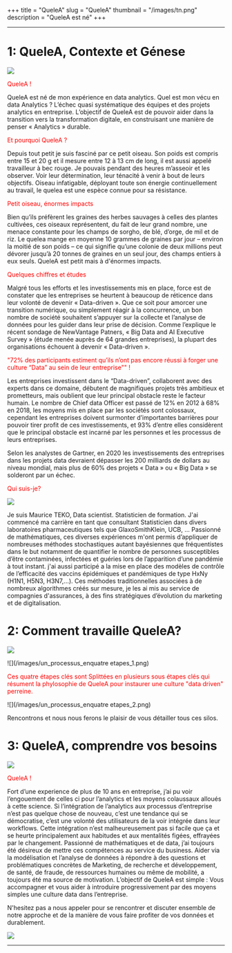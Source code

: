 +++
title = "QueleA"
slug = "QueleA"
thumbnail = "/images/tn.png"
description = "QueleA est né"
+++

---------------------------



# 1: QueleA, Contexte et Génese 
![](/images/quelea_context_genese.png)
<p style="color:red"> QueleA ! </p>
QueleA est né de mon  expérience en data analytics.    
Quel est mon vécu en data Analytics ?    
L’échec quasi systématique des équipes et des projets analytics en entreprise.  
L’objectif de QueleA est de pouvoir aider dans la transition vers la transformation digitale, en  construisant une manière de penser « Analytics » durable.




 <p style="color:red"> Et pourquoi QueleA ?</p> 
Depuis tout petit je suis fasciné par ce petit oiseau. Son poids est compris entre 15 et 20 g et il mesure entre 12 à 13 cm de long, il est aussi appelé travailleur à bec rouge. Je pouvais pendant des heures  m’asseoir et les observer. Voir leur détermination, leur ténacité à venir à bout de leurs objectifs. Oiseau infatigable, déployant toute son énergie continuellement au travail, le quelea est une espèce connue pour sa résistance.  

 <p style="color:red"> Petit oiseau, énormes impacts </p> 
Bien qu’ils préfèrent les graines des herbes sauvages à celles des plantes cultivées, ces oiseaux représentent, du fait de leur grand nombre, une menace constante pour les champs de sorgho, de blé, d’orge, de mil et de riz.  Le quelea mange en moyenne 10 grammes de graines par jour – environ la moitié de son poids – ce qui signifie qu’une colonie de deux millions peut dévorer jusqu’à 20 tonnes de graines en un seul jour, des champs entiers à eux seuls. 
QueleA est petit mais à d'énormes impacts. 

 <p style="color:red"> Quelques chiffres et études </p> 
Malgré tous les efforts et les investissements mis en place, force est de constater que les entreprises se heurtent à beaucoup de réticence dans leur volonté de devenir « Data-driven ». Que ce soit pour amorcer une transition numérique, ou simplement réagir à la concurrence, un bon nombre de société souhaitent s’appuyer sur la collecte et l’analyse de données pour les guider dans leur prise de décision. Comme l’explique le récent sondage de NewVantage Patners, « Big Data and AI Executive Survey » (étude menée auprès de 64 grandes entreprises), la plupart des organisations échouent à devenir « Data-driven ». 

 <p style="color:red"> "72% des participants estiment qu’ils n’ont pas encore réussi à forger une culture “Data” au sein de leur entreprise""  !</p> 
Les entreprises investissent dans le “Data-driven”, collaborent avec des experts dans ce domaine, débutent de magnifiques projets très ambitieux et prometteurs, mais oublient que leur principal obstacle reste le facteur humain.
Le nombre de Chief data Officer est passé de 12% en 2012 à 68% en 2018, les moyens mis en place par les sociétés sont colossaux, cependant les entreprises doivent surmonter d’importantes barrières pour pouvoir tirer profit de ces investissements, et 93% d’entre elles considèrent que le principal obstacle est incarné par les personnes et les processus de leurs entreprises. 
 
Selon les analystes de Gartner, en 2020 les investissements des entreprises dans les projets data devraient dépasser les 200 milliards de dollars au niveau mondial, mais plus de 60% des projets « Data » ou « Big Data » se solderont par un échec. 


 <p style="color:red">  Qui suis-je? </p> 
 

 ![](/images/photo_mauriceteko.png)
 
Je suis Maurice TEKO, Data scientist. Statisticien de formation. J'ai commencé ma carrière en tant que consultant Statisticien dans divers laboratoires pharmaceutiques tels que GlaxoSmithKlein, UCB, ... Passionné de mathématiques, ces diverses expériences m'ont permis d’appliquer de nombreuses méthodes stochastiques autant bayésiennes que fréquentistes dans le but notamment de quantifier le nombre de personnes susceptibles d’être contaminées, infectées et guéries lors de l’apparition d’une pandémie à tout instant. j'ai aussi participé a la mise en place des modèles de contrôle de l’efficacité des vaccins épidémiques et pandémiques de type HxNy (H1N1, H5N3, H3N7,…). Ces méthodes traditionnelles associées à de nombreux algorithmes créés sur mesure, je les ai mis au service de compagnies d'assurances, à des fins stratégiques d’évolution du marketing et de digitalisation.



# 2: Comment travaille QueleA?

![ ](/images/comment_travaille_quelea.png)



<!-- # un processus en quatres étapes -->

![](/images/un_processus_enquatre etapes_1.png)


<p style="color:red"> Ces quatre étapes clés sont Splittées en plusieurs sous étapes clés qui résument la phylosophie de QueleA pour instaurer une culture "data driven" perreine. </p>

![](/images/un_processus_enquatre etapes_2.png)


 Rencontrons et nous nous ferons le plaisir de vous détailler tous ces silos.
 
# 3: QueleA, comprendre vos besoins 
  
 ![](/images/comprendre_vos_besoins.png)

 <p style="color:red"> QueleA !</p>
Fort d’une experience de plus de 10 ans en entreprise, j’ai pu voir  l’engouement de celles ci pour l’analytics et les moyens colaussaux alloués à cette science. Si l’intégration de l’analytics aux processus d’entreprise n’est pas quelque chose de nouveau, c’est une tendance qui se démocratise, c’est une volonté des utilisateurs de la voir intégrée dans leur workflows. Cette intégration n’est malheureusement pas si facile que ça et se heurte principalement aux habitudes et aux mentalités figées, effrayées par le changement. Passionné de mathématiques et de data, j’ai toujours été désireux de mettre ces compétences au service du business. Aider via la modélisation et l’analyse de données à répondre à des questions et problématiques concrètes de Marketing, de recherche et développement, de santé, de fraude, de ressources humaines ou même de mobilité, a toujours été ma source de motivation.  
L’objectif de QueleA est simple : Vous accompagner et vous aider à introduire progressivement par des moyens simples une culture data dans l’entreprise. 
 
 

<!-- # 5: Mon cv (En anglais). -->

<!--  ![](/files/cv.pdf){width=120%} -->
 
N'hesitez pas a nous appeler pour se rencontrer et discuter ensemble de notre approche et  de la manière de vous faire profiter de vos données et durablement.
 
  ![](/images/quelea_towards_analytics.png)
  
---------------------------
